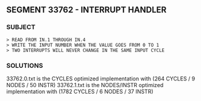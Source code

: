 ## SEGMENT 33762 - INTERRUPT HANDLER

### SUBJECT

```
> READ FROM IN.1 THROUGH IN.4
> WRITE THE INPUT NUMBER WHEN THE VALUE GOES FROM 0 TO 1
> TWO INTERRUPTS WILL NEVER CHANGE IN THE SAME INPUT CYCLE
```

### SOLUTIONS

33762.0.txt is the CYCLES optimized implementation with (264 CYCLES / 9 NODES / 50 INSTR)
33762.1.txt is the NODES/INSTR optimized implementation with (1782 CYCLES / 6 NODES / 37 INSTR)
